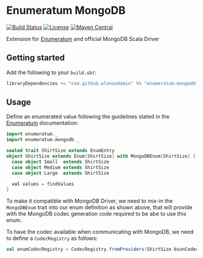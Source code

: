 # Enumeratum MongoDB

[![Build Status](https://travis-ci.com/alonsodomin/enumeraum-mongodb.svg?branch=master)](https://travis-ci.com/alonsodomin/enumeraum-mongodb)
[![License](http://img.shields.io/:license-Apache%202-blue.svg)](http://www.apache.org/licenses/LICENSE-2.0.txt)
[![Maven Central](https://maven-badges.herokuapp.com/maven-central/com.github.alonsodomin/enumeratum-mongodb_2.12/badge.svg)](https://maven-badges.herokuapp.com/maven-central/com.github.alonsodomin/enumeratum-mongodb_2.12)

Extension for [Enumeratum](https://github.com/lloydmeta/enumeratum) and official MongoDB Scala Driver

## Getting started

Add the following to your `build.sbt`:

```scala
libraryDependencies += "com.github.alonsodomin" %% "enumeratum-mongodb" % <version>
```

## Usage

Define an enumerated value following the guidelines stated in the [Enumeratum](https://github.com/lloydmeta/enumeratum) documentation:

```scala
import enumeratum._
import enumeratum.mongodb._

sealed trait ShirtSize extends EnumEntry
object ShirtSize extends Enum[ShirtSize] with MongoDBEnum[ShirtSize] {
  case object Small  extends ShirtSize
  case object Medium extends ShirtSize
  case object Large  extends ShirtSize

  val values = findValues
}
```

To make it compatible with MongoDB Driver, we need to mix-in the `MongoDBEnum` trait into our enum definition as shown above, that will provide with the MongoDB codec generation code required to be abe to use this enum.

To have the codec available when communicating with MongoDB, we need to define a `CodecRegistry` as follows:

```scala
val enumCodecRegistry = CodecRegistry.fromProviders(ShirtSize.bsonCodecProvider)
```